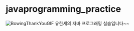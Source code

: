 # javaprogramming_practice

![BowingThankYouGIF](https://github.com/user-attachments/assets/8dc86420-fbdc-434b-98b8-12b0a7a77cd7)
유한세의 자바 프로그래밍 실습입니다~~
